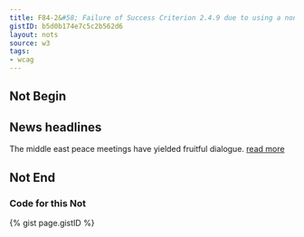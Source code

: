 ```yaml
---
title: F84-2&#58; Failure of Success Criterion 2.4.9 due to using a non-specific link such as "click here" or "more" without a mechanism to change the link text to specific text.
gistID: b5d0b174e7c5c2b562d6
layout: nots
source: w3
tags:
- wcag
---
```


<h2 aria-describedby="{{ page.gistID }}">Not Begin</h2>
<div class="rendered-not">
<h2>News headlines</h2>
The middle east peace meetings have yielded fruitful dialogue. 
<a href="r4300.htm">read more</a>
</div> <!-- rendered-not -->

<h2 aria-describedby="{{ page.gistID }}">Not End</h2>

<h3 aria-describedby="{{ page.gistID }}">Code for this Not</h3>
{% gist page.gistID %}